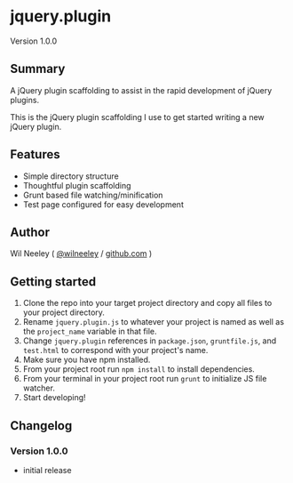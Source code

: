 # jquery.plugin

Version 1.0.0

## Summary

A jQuery plugin scaffolding to assist in the rapid development of jQuery plugins.

This is the jQuery plugin scaffolding I use to get started writing a new jQuery plugin.

## Features

* Simple directory structure
* Thoughtful plugin scaffolding
* Grunt based file watching/minification
* Test page configured for easy development

## Author

Wil Neeley ( [@wilneeley](http://twitter.com/wilneeley) / [github.com](https://github.com/Xaxis) )

## Getting started

1. Clone the repo into your target project directory and copy all files to your project directory.
2. Rename `jquery.plugin.js` to whatever your project is named as well as the `project_name` variable in that file.
3. Change `jquery.plugin` references in `package.json`, `gruntfile.js`, and `test.html` to correspond with your project's name.
4. Make sure you have npm installed.
5. From your project root run `npm install` to install dependencies.
6. From your terminal in your project root run `grunt` to initialize JS file watcher.
7. Start developing! 

## Changelog

### Version 1.0.0

* initial release
